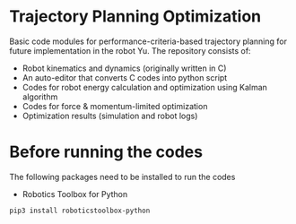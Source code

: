 # Trajectory Planning Optimization
Basic code modules for performance-criteria-based trajectory planning for future implementation in the robot Yu. The repository consists of:

* Robot kinematics and dynamics (originally written in C)
* An auto-editor that converts C codes into python script
* Codes for robot energy calculation and optimization using Kalman algorithm
* Codes for force & momentum-limited optimization
* Optimization results (simulation and robot logs)

# Before running the codes
The following packages need to be installed to run the codes

* Robotics Toolbox for Python

```shell script
pip3 install roboticstoolbox-python
```

